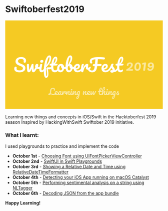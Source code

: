 # Swiftoberfest2019

![Background](https://github.com/BuckyBoy6399/Swiftoberfest2019/blob/master/SwiftoberFest%202019.jpg)

Learning new things and concepts in iOS/Swift in the Hacktoberfest 2019 season
Inspired by HackingWithSwift Swiftober 2019 initiative.

### What I learnt:

I used playgrounds to practice and implement the code

- **October 1st** - [Choosing Font using UIFontPickerViewController](https://github.com/BuckyBoy6399/Swiftoberfest2019/blob/master/Oct1.swift)
- **October 2nd** - [SwiftUI in Swift Playgrounds](https://github.com/BuckyBoy6399/Swiftoberfest2019/blob/master/Oct2.swift)
- **October 3rd** - [Showing a Relative Date and Time using RelativeDateTimeFormatter](https://github.com/BuckyBoy6399/Swiftoberfest2019/blob/master/Oct3.swift)
- **October 4th** - [Detecting your iOS App running on macOS Catalyst](https://github.com/BuckyBoy6399/Swiftoberfest2019/blob/master/Oct4.swift)
- **October 5th** - [Performing sentimental analysis on a string using NLTagger](https://github.com/BuckyBoy6399/Swiftoberfest2019/blob/master/Oct5.swift)
- **October 6th** - [Decoding JSON from the app bundle](https://github.com/BuckyBoy6399/Swiftoberfest2019/blob/master/Oct6.swift)


**Happy Learning!**

